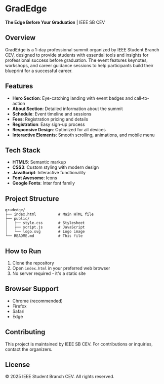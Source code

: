 # GradEdge

**The Edge Before Your Graduation** | IEEE SB CEV

## Overview

GradEdge is a 1-day professional summit organized by IEEE Student Branch CEV, designed to provide students with essential tools and insights for professional success before graduation. The event features keynotes, workshops, and career guidance sessions to help participants build their blueprint for a successful career.

## Features

- **Hero Section**: Eye-catching landing with event badges and call-to-action
- **About Section**: Detailed information about the summit
- **Schedule**: Event timeline and sessions
- **Fees**: Registration pricing and details
- **Registration**: Easy sign-up process
- **Responsive Design**: Optimized for all devices
- **Interactive Elements**: Smooth scrolling, animations, and mobile menu

## Tech Stack

- **HTML5**: Semantic markup
- **CSS3**: Custom styling with modern design
- **JavaScript**: Interactive functionality
- **Font Awesome**: Icons
- **Google Fonts**: Inter font family

## Project Structure

```
gradedge/
├── index.html          # Main HTML file
├── public/
│   ├── style.css       # Stylesheet
│   ├── script.js       # JavaScript
│   └── logo.svg        # Logo image
└── README.md           # This file
```

## How to Run

1. Clone the repository
2. Open `index.html` in your preferred web browser
3. No server required - it's a static site

## Browser Support

- Chrome (recommended)
- Firefox
- Safari
- Edge

## Contributing

This project is maintained by IEEE SB CEV. For contributions or inquiries, contact the organizers.

## License

© 2025 IEEE Student Branch CEV. All rights reserved.